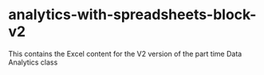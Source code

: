 # analytics-with-spreadsheets-block-v2
This contains the Excel content for the V2 version of the part time Data Analytics class
